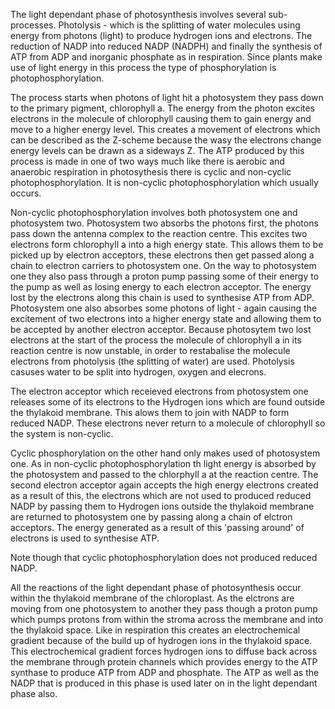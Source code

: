 The light dependant phase of photosynthesis involves several sub-processes. Photolysis - which is
the splitting of water molecules using energy from photons (light) to produce hydrogen ions and
electrons. The reduction of NADP into reduced NADP (NADPH) and finally the synthesis of ATP from ADP
and inorganic phosphate as in respiration. Since plants make use of light energy in this process the
type of phosphorylation is photophosphorylation.

The process starts when photons of light hit a photosystem they pass down to the primary pigment,
chlorophyll a. The energy from the photon excites electrons in the molecule of chlorophyll causing
them to gain energy and move to a higher energy level. This creates a movement of electrons which
can be described as the Z-scheme because the wasy the electrons change energy levels can be drawn as
a sideways Z. The ATP produced by this process is made in one of two ways much like there is aerobic
and anaerobic respiration in photosythesis there is cyclic and non-cyclic photophosphorylation. It
is non-cyclic photophosphorylation which usually occurs.

Non-cyclic photophosphorylation involves both photosystem one and photosystem two. Photosystem two
absorbs the photons first, the photons pass down the antenna complex to the reaction centre. This
excites two electrons form chlorophyll a into a high energy state. This allows them to be picked up
by electron acceptors, these electrons then get passed along a chain to electron carriers to
photosystem one. On the way to photosystem one they also pass through a proton pump passing some of
their energy to the pump as well as losing energy to each electron acceptor. The energy lost by the
electrons along this chain is used to synthesise ATP from ADP. Photosystem one also absorbes some
photons of light - again causing the excitement of two electrons into a higher energy state and
allowing them to be accepted by another electron acceptor. Because photosytem two lost electrons at
the start of the process the molecule of chlorophyll a in its reaction centre is now unstable, in
order to restabalise the molecule electrons from photolysis (the splitting of water) are used.
Photolysis casuses water to be split into hydrogen, oxygen and elecrons.

The electron acceptor which receieved electrons from photosystem one releases some of its electrons
to the Hydrogen ions which are found outside the thylakoid membrane. This alows them to join with
NADP to form reduced NADP. These electrons never return to a molecule of chlorophyll so the system
is non-cyclic.

Cyclic phosphorylation on the other hand only makes used of photosystem one. As in non-cyclic
photophosphorylation th light energy is absorbed by the photosystem and passed to the chlorphyll a
at the reaction centre. The second electron acceptor again accepts the high energy electrons created
as a result of this, the electrons which are not used to produced reduced NADP by passing them to
Hydrogen ions outside the thylakoid membrane are returned to photosystem one by passing along a
chain of elctron acceptors. The energy generated as a result of this 'passing around' of electrons
is used to synthesise ATP.

Note though that cyclic photophosphorylation does not produced reduced NADP.

All the reactions of the light dependant phase of photosynthesis occur within the thylakoid membrane
of the chloroplast. As the elctrons are moving from one photosystem to another they pass though a
proton pump which pumps protons from within the stroma across the membrane and into the thylakoid
space. Like in respiration this creates an electrochemical gradient because of the build up of
hydrogen ions in the thylakoid space. This electrochemical gradient forces hydrogen ions to diffuse
back across the membrane through protein channels which provides energy to the ATP synthase to
produce ATP from ADP and phosphate. The ATP as well as the NADP that is produced in this phase is
used later on in the light dependant phase also.

